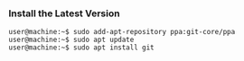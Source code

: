 ### Install the Latest Version

```console
user@machine:~$ sudo add-apt-repository ppa:git-core/ppa
user@machine:~$ sudo apt update
user@machine:~$ sudo apt install git
```
